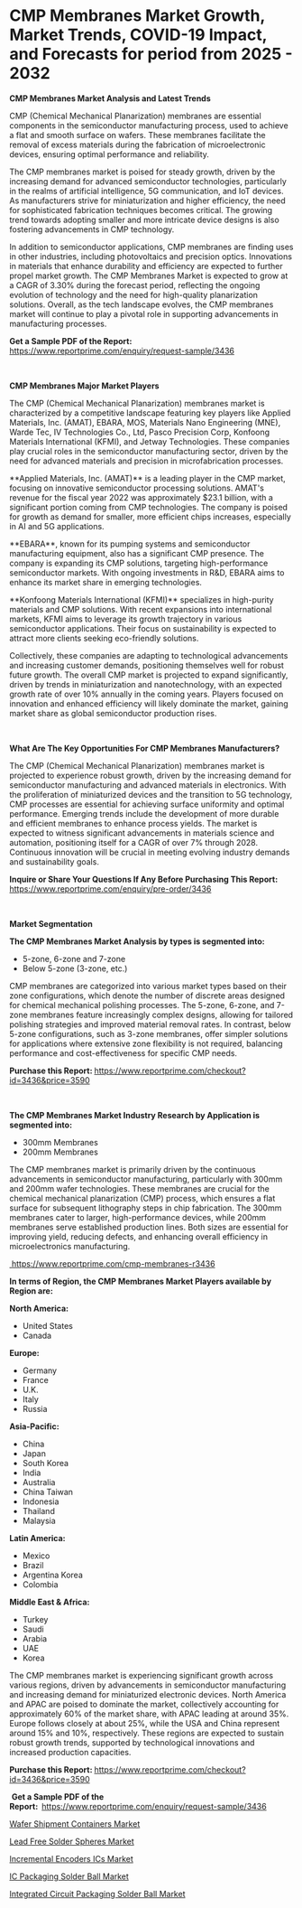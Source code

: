 <p><h1>CMP Membranes Market Growth, Market Trends, COVID-19 Impact, and Forecasts for period from 2025 - 2032</h1></p><p><strong>CMP Membranes Market Analysis and Latest Trends</strong></p>
<p><p>CMP (Chemical Mechanical Planarization) membranes are essential components in the semiconductor manufacturing process, used to achieve a flat and smooth surface on wafers. These membranes facilitate the removal of excess materials during the fabrication of microelectronic devices, ensuring optimal performance and reliability.</p><p>The CMP membranes market is poised for steady growth, driven by the increasing demand for advanced semiconductor technologies, particularly in the realms of artificial intelligence, 5G communication, and IoT devices. As manufacturers strive for miniaturization and higher efficiency, the need for sophisticated fabrication techniques becomes critical. The growing trend towards adopting smaller and more intricate device designs is also fostering advancements in CMP technology.</p><p>In addition to semiconductor applications, CMP membranes are finding uses in other industries, including photovoltaics and precision optics. Innovations in materials that enhance durability and efficiency are expected to further propel market growth. The CMP Membranes Market is expected to grow at a CAGR of 3.30% during the forecast period, reflecting the ongoing evolution of technology and the need for high-quality planarization solutions. Overall, as the tech landscape evolves, the CMP membranes market will continue to play a pivotal role in supporting advancements in manufacturing processes.</p></p>
<p><strong>Get a Sample PDF of the Report:&nbsp;</strong> <a href="https://www.reportprime.com/enquiry/request-sample/3436?utm_campaign=1167&utm_medium=2&utm_source=Github&utm_content=ia&utm_term=18032025&utm_id=cmp-membranes">https://www.reportprime.com/enquiry/request-sample/3436</a></p>
<p>&nbsp;</p>
<p><strong>CMP Membranes Major Market Players</strong></p>
<p><p>The CMP (Chemical Mechanical Planarization) membranes market is characterized by a competitive landscape featuring key players like Applied Materials, Inc. (AMAT), EBARA, MOS, Materials Nano Engineering (MNE), Warde Tec, IV Technologies Co., Ltd, Pasco Precision Corp, Konfoong Materials International (KFMI), and Jetway Technologies. These companies play crucial roles in the semiconductor manufacturing sector, driven by the need for advanced materials and precision in microfabrication processes.</p><p>**Applied Materials, Inc. (AMAT)** is a leading player in the CMP market, focusing on innovative semiconductor processing solutions. AMAT's revenue for the fiscal year 2022 was approximately $23.1 billion, with a significant portion coming from CMP technologies. The company is poised for growth as demand for smaller, more efficient chips increases, especially in AI and 5G applications.</p><p>**EBARA**, known for its pumping systems and semiconductor manufacturing equipment, also has a significant CMP presence. The company is expanding its CMP solutions, targeting high-performance semiconductor markets. With ongoing investments in R&D, EBARA aims to enhance its market share in emerging technologies.</p><p>**Konfoong Materials International (KFMI)** specializes in high-purity materials and CMP solutions. With recent expansions into international markets, KFMI aims to leverage its growth trajectory in various semiconductor applications. Their focus on sustainability is expected to attract more clients seeking eco-friendly solutions.</p><p>Collectively, these companies are adapting to technological advancements and increasing customer demands, positioning themselves well for robust future growth. The overall CMP market is projected to expand significantly, driven by trends in miniaturization and nanotechnology, with an expected growth rate of over 10% annually in the coming years. Players focused on innovation and enhanced efficiency will likely dominate the market, gaining market share as global semiconductor production rises.</p></p>
<p>&nbsp;</p>
<p><strong>What Are The Key Opportunities For CMP Membranes Manufacturers?</strong></p>
<p><p>The CMP (Chemical Mechanical Planarization) membranes market is projected to experience robust growth, driven by the increasing demand for semiconductor manufacturing and advanced materials in electronics. With the proliferation of miniaturized devices and the transition to 5G technology, CMP processes are essential for achieving surface uniformity and optimal performance. Emerging trends include the development of more durable and efficient membranes to enhance process yields. The market is expected to witness significant advancements in materials science and automation, positioning itself for a CAGR of over 7% through 2028. Continuous innovation will be crucial in meeting evolving industry demands and sustainability goals.</p></p>
<p><strong>Inquire or Share Your Questions If Any Before Purchasing This Report:</strong> <a href="https://www.reportprime.com/enquiry/pre-order/3436?utm_campaign=1167&utm_medium=2&utm_source=Github&utm_content=ia&utm_term=18032025&utm_id=cmp-membranes">https://www.reportprime.com/enquiry/pre-order/3436</a></p>
<p>&nbsp;</p>
<p><strong>Market Segmentation</strong></p>
<p><strong>The CMP Membranes Market Analysis by types is segmented into:</strong></p>
<p><ul><li>5-zone, 6-zone and 7-zone</li><li>Below 5-zone (3-zone, etc.)</li></ul></p>
<p><p>CMP membranes are categorized into various market types based on their zone configurations, which denote the number of discrete areas designed for chemical mechanical polishing processes. The 5-zone, 6-zone, and 7-zone membranes feature increasingly complex designs, allowing for tailored polishing strategies and improved material removal rates. In contrast, below 5-zone configurations, such as 3-zone membranes, offer simpler solutions for applications where extensive zone flexibility is not required, balancing performance and cost-effectiveness for specific CMP needs.</p></p>
<p><strong>Purchase this Report:&nbsp;</strong><a href="https://www.reportprime.com/checkout?id=3436&price=3590&utm_campaign=1167&utm_medium=2&utm_source=Github&utm_content=ia&utm_term=18032025&utm_id=cmp-membranes">https://www.reportprime.com/checkout?id=3436&price=3590</a></p>
<p>&nbsp;</p>
<p><strong>The CMP Membranes Market Industry Research by Application is segmented into:</strong></p>
<p><ul><li>300mm Membranes</li><li>200mm Membranes</li></ul></p>
<p><p>The CMP membranes market is primarily driven by the continuous advancements in semiconductor manufacturing, particularly with 300mm and 200mm wafer technologies. These membranes are crucial for the chemical mechanical planarization (CMP) process, which ensures a flat surface for subsequent lithography steps in chip fabrication. The 300mm membranes cater to larger, high-performance devices, while 200mm membranes serve established production lines. Both sizes are essential for improving yield, reducing defects, and enhancing overall efficiency in microelectronics manufacturing.</p></p>
<p><a href="https://www.reportprime.com/cmp-membranes-r3436?utm_campaign=1167&utm_medium=2&utm_source=Github&utm_content=ia&utm_term=18032025&utm_id=cmp-membranes">&nbsp;https://www.reportprime.com/cmp-membranes-r3436</a></p>
<p><strong>In terms of Region, the CMP Membranes Market Players available by Region are:</strong></p>
<p>
    <p> <strong> North America: </strong>
        <ul>
            <li>United States</li>
            <li>Canada</li>
        </ul>
        </p> 
    <p> <strong> Europe: </strong>
        <ul>
            <li>Germany</li>
            <li>France</li>
            <li>U.K.</li>
            <li>Italy</li>
            <li>Russia</li>
        </ul>
        </p> 
    <p> <strong> Asia-Pacific: </strong>
        <ul>
            <li>China</li>
            <li>Japan</li>
            <li>South Korea</li>
            <li>India</li>
            <li>Australia</li>
            <li>China Taiwan</li>
            <li>Indonesia</li>
            <li>Thailand</li>
            <li>Malaysia</li>
        </ul>
        </p> 
    <p> <strong> Latin America: </strong>
        <ul>
            <li>Mexico</li>
            <li>Brazil</li>
            <li>Argentina Korea</li>
            <li>Colombia</li>
        </ul>
        </p> 
    <p> <strong> Middle East & Africa: </strong>
        <ul>
            <li>Turkey</li>
            <li>Saudi</li>
            <li>Arabia</li>
            <li>UAE</li>
            <li>Korea</li>
        </ul>
    </p>
    </p>
<p><p>The CMP membranes market is experiencing significant growth across various regions, driven by advancements in semiconductor manufacturing and increasing demand for miniaturized electronic devices. North America and APAC are poised to dominate the market, collectively accounting for approximately 60% of the market share, with APAC leading at around 35%. Europe follows closely at about 25%, while the USA and China represent around 15% and 10%, respectively. These regions are expected to sustain robust growth trends, supported by technological innovations and increased production capacities.</p></p>
<p><strong>Purchase this Report: </strong><a href="https://www.reportprime.com/checkout?id=3436&price=3590&utm_campaign=1167&utm_medium=2&utm_source=Github&utm_content=ia&utm_term=18032025&utm_id=cmp-membranes">https://www.reportprime.com/checkout?id=3436&price=3590</a></p>
<p>&nbsp;<strong>Get a Sample PDF of the Report:&nbsp;&nbsp;</strong><a href="https://www.reportprime.com/enquiry/request-sample/3436?utm_campaign=1167&utm_medium=2&utm_source=Github&utm_content=ia&utm_term=18032025&utm_id=cmp-membranes">https://www.reportprime.com/enquiry/request-sample/3436</a></p>
<p><strong></strong></p>
<p><p><a href="https://github.com/AshikRahman991/Market-Research-Report-List-2/blob/main/wafer-shipment-containers-market.md?utm_campaign=1167&utm_medium=2&utm_source=Github&utm_content=ia&utm_term=18032025&utm_id=cmp-membranes">Wafer Shipment Containers Market</a></p><p><a href="https://github.com/guneycigdem35/Market-Research-Report-List-5/blob/main/lead-free-solder-spheres-market.md?utm_campaign=1167&utm_medium=2&utm_source=Github&utm_content=ia&utm_term=18032025&utm_id=cmp-membranes">Lead Free Solder Spheres Market</a></p><p><a href="https://github.com/AlisaRowe24/Market-Research-Report-List-2/blob/main/incremental-encoders-ics-market.md?utm_campaign=1167&utm_medium=2&utm_source=Github&utm_content=ia&utm_term=18032025&utm_id=cmp-membranes">Incremental Encoders ICs Market</a></p><p><a href="https://github.com/HobertDavis43/Market-Research-Report-List-2/blob/main/ic-packaging-solder-ball-market.md?utm_campaign=1167&utm_medium=2&utm_source=Github&utm_content=ia&utm_term=18032025&utm_id=cmp-membranes">IC Packaging Solder Ball Market</a></p><p><a href="https://github.com/arocasanzib6/Market-Research-Report-List-1/blob/main/integrated-circuit-packaging-solder-ball-market.md?utm_campaign=1167&utm_medium=2&utm_source=Github&utm_content=ia&utm_term=18032025&utm_id=cmp-membranes">Integrated Circuit Packaging Solder Ball Market</a></p></p>